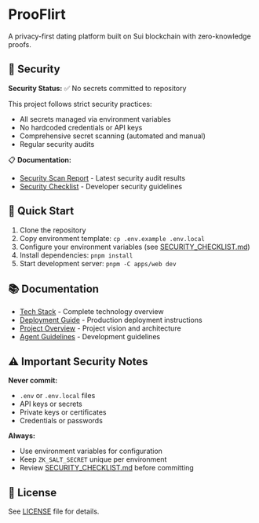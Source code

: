 # ProoFlirt

A privacy-first dating platform built on Sui blockchain with zero-knowledge proofs.

## 🔐 Security

**Security Status:** ✅ No secrets committed to repository

This project follows strict security practices:
- All secrets managed via environment variables
- No hardcoded credentials or API keys
- Comprehensive secret scanning (automated and manual)
- Regular security audits

📋 **Documentation:**
- [Security Scan Report](./SECURITY_SCAN_REPORT.md) - Latest security audit results
- [Security Checklist](./SECURITY_CHECKLIST.md) - Developer security guidelines

## 🚀 Quick Start

1. Clone the repository
2. Copy environment template: `cp .env.example .env.local`
3. Configure your environment variables (see [SECURITY_CHECKLIST.md](./SECURITY_CHECKLIST.md))
4. Install dependencies: `pnpm install`
5. Start development server: `pnpm -C apps/web dev`

## 📚 Documentation

- [Tech Stack](./techstack.md) - Complete technology overview
- [Deployment Guide](./deployment.md) - Production deployment instructions
- [Project Overview](./Prooflirt.md) - Project vision and architecture
- [Agent Guidelines](./AGENTS.md) - Development guidelines

## ⚠️ Important Security Notes

**Never commit:**
- `.env` or `.env.local` files
- API keys or secrets
- Private keys or certificates
- Credentials or passwords

**Always:**
- Use environment variables for configuration
- Keep `ZK_SALT_SECRET` unique per environment
- Review [SECURITY_CHECKLIST.md](./SECURITY_CHECKLIST.md) before committing

## 📄 License

See [LICENSE](./LICENSE) file for details.
